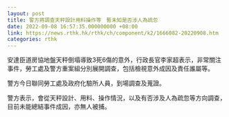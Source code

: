 ```yaml
---
layout: post
title: 警方將調查天秤設計用料操作等　暫未知是否涉人為疏忽
date: 2022-09-08 16:57:35.000000000 +08:00
link: https://news.rthk.hk/rthk/ch/component/k2/1666082-20220908.htm
categories: rthk
---
```


安達臣道房協地盤天秤倒塌導致3死6傷的意外，行政長官李家超表示，非常關注事件，勞工處及警方重案組分別展開調查，包括檢視意外成因及責任誰屬等。

警方今日聯同勞工處及政府化驗所人員，到場調查及蒐證。

警方表示，會從天秤設計、用料、操作情況，以及有否涉及人為疏忽等方向調查，目前未能總結事件成因，亦無人被捕。
